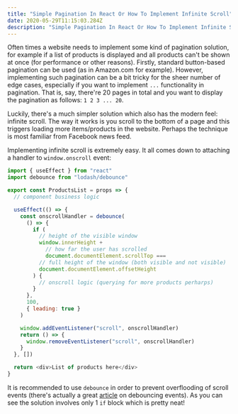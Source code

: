 ```yaml
---
title: "Simple Pagination In React Or How To Implement Infinite Scroll"
date: 2020-05-29T11:15:03.284Z
description: "Simple Pagination In React Or How To Implement Infinite Scroll"
---
```


Often times a website needs to implement some kind of pagination solution, for example if a list of products is displayed and all products can't be shown at once (for performance or other reasons). Firstly, standard button-based pagination can be used (as in Amazon.com for example). However, implementing such pagination can be a bit tricky for the sheer number of edge cases, especially if you want to implement `...` functionality in pagination. That is, say, there're 20 pages in total and you want to display the pagination as follows: `1 2 3 ... 20`.

Luckily, there's a much simpler solution which also has the modern feel: infinite scroll. The way it works is you scroll to the bottom of a page and this triggers loading more items/products in the website. Perhaps the technique is most familiar from Facebook news feed.

Implementing infinite scroll is extremely easy. It all comes down to attaching a handler to `window.onscroll` event:

```js
import { useEffect } from "react"
import debounce from "lodash/debounce"

export const ProductsList = props => {
  // component business logic

  useEffect(() => {
    const onscrollHandler = debounce(
      () => {
        if (
          // height of the visible window
          window.innerHeight +
            // how far the user has scrolled
            document.documentElement.scrollTop ===
          // full height of the window (both visible and not visible)
          document.documentElement.offsetHeight
        ) {
          // onscroll logic (querying for more products perharps)
        }
      },
      100,
      { leading: true }
    )

    window.addEventListener("scroll", onscrollHandler)
    return () => {
      window.removeEventListener("scroll", onscrollHandler)
    }
  }, [])

  return <div>List of products here</div>
}
```

It is recommended to use `debounce` in order to prevent overflooding of scroll events (there's actually a great [article](https://css-tricks.com/debouncing-throttling-explained-examples/) on debouncing events). As you can see the solution involves only 1 `if` block which is pretty neat!
